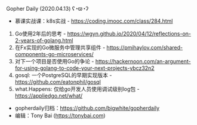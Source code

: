 Gopher Daily (2020.04.13) ʕ◔ϖ◔ʔ

* 慕课实战课：k8s实战 - https://coding.imooc.com/class/284.html

1. Go使用2年后的思考 - https://wgyn.github.io/2020/04/12/reflections-on-2-years-of-golang.html
2. 在Fx实现的Go微服务中管理共享组件 - https://pmihaylov.com/shared-components-go-microservices/
3. 对下一个项目是否使用Go的争论 - https://hackernoon.com/an-argument-for-using-golang-to-code-your-next-projects-ybcz32n2
4. gosql: 一个PostgreSQL的早期实现版本 - https://github.com/eatonphil/gosql
5. what.Happens: 仅给go开发人员使用调试级别log包 - https://appliedgo.net/what/

* gopherdaily归档：https://github.com/bigwhite/gopherdaily
* 编辑：Tony Bai (https://tonybai.com)
